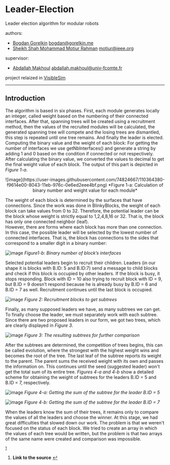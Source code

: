 # Leader-Election
Leader election algorithm for modular robots

authors:
  * [Bogdan Gorelkin](https://b.gorelkin.me)  <bogdan@gorelkin.me>
  * [Sheikh Shah Mohammad Motiur Rahman](https://motiur.info) <motiur@ieee.org>

supervisor:
  * [Abdallah Makhoul](https://www.femto-st.fr/en/femto-people/amakhoul) <abdallah.makhoul@univ-fcomte.fr>

project relaized in [VisibleSim](https://github.com/VisibleSim/VisibleSim)

---

## Introduction
The algorithm is based in six phases. First, each module generates locally an integer, called weight based on the numbering of their connected interfaces. After that, spanning trees will be created using a recruitment method, then the values of the recruited modules will be calculated, the generated spanning tree will compete and the losing trees are dismantled, this step is repeated until one tree remains. And finally the leader is elected. 
</br>Computing the binary value and the weight of each block: For getting the number of interfaces we use getNbInterfaces() and generate a string by adding 1 and 0 based on the condition if connected or not respectively. After calculating the binary value, we converted the values to decimal to get the final weight value of each block. The output of this part is depicted in *Figure 1-a*.

<div align="center">
![image](https://user-images.githubusercontent.com/74824667/110364380-f9614e00-8043-11eb-976c-0e6ed2eee4bf.png)
*Figure 1-a: Calculation of binary number and weight value for each module*
</div>

The weight of each block is determined by the surfaces that have connections. Since the work was done in BlinkyBlocks, the weight of each block can take values from 0 to 32. Therefore, the potential leader can be the block whose weight is strictly equal to 1,2,4,8,16 or 32. That is, the block has only one connected neighbor (leaf).
</br>However, there are forms where each block has more than one connection. In this case, the possible leader will be selected by the lowest number of connected interfaces. That is, the block has connections to the sides that correspond to a smaller digit in a binary number:

![image](https://user-images.githubusercontent.com/74824667/110366310-65dd4c80-8046-11eb-976d-86592caf36c3.png)
*Figure1-b: Binary number of block’s interfaces*

Selected potential leaders begin to recruit their children. Leaders (in our shape it is blocks with B.ID: 5 and B.ID:7) send a message to child blocks and check if this block is occupied by other leaders. If the block is busy, it stops responding. Block with ID = 10 also trying to recruit block with ID = 9, but B.ID = 9 doesn’t respond because he is already busy by B.ID = 6 and B.ID = 7 as well. Recruitment continues until the last block is occupied. 

![image](https://user-images.githubusercontent.com/74824667/110366414-8d341980-8046-11eb-918f-9b6c4c1667ab.png)
*Figure 2: Recruitment blocks to get subtrees*

Finally, as many supposed leaders we have, as many subtrees we can get. To finally choose the leader, we must separately work with each subtree. Since there are two proposed leaders in our form, we got two trees, which are clearly displayed in *Figure 3*.

![image](https://user-images.githubusercontent.com/74824667/110366474-9f15bc80-8046-11eb-85d5-97ac8a478335.png)
*Figure 3: The resulting subtrees for further comparison*

After the subtrees are determined, the competition of trees begins, this can be called evolution, where the strongest with the highest weight wins and becomes the root of the tree. The last leaf of the subtree reports its weight to the parent. The parent sums the received weight with its own and passes the information on. This continues until the seed (suggested leader) won't get the total sum of its entire tree. *Figures 4-a and 4-b* show a detailed scheme for obtaining the weight of subtrees for the leaders B.ID = 5 and B.ID = 7, respectively.

![image](https://user-images.githubusercontent.com/74824667/110366717-f156dd80-8046-11eb-8233-05f08f185f2e.png)
*Figure 4-a: Getting the sum of the subtree for the leader B.ID = 5*

![image](https://user-images.githubusercontent.com/74824667/110366750-fae04580-8046-11eb-88a9-c8dbde5fe142.png)
*Figure 4-b: Getting the sum of the subtree for the leader B.ID = 7*

When the leaders know the sum of their trees, it remains only to compare the values of all the leaders and choose the winner. At this stage, we had great difficulties that slowed down our work. The problem is that we weren't focused on the status of each block. We tried to create an array in which the values of each tree would be written, but the problem is that two arrays of the same name were created and comparison was impossible.



 <sup id="a1">[1](#f1)</sup>
1.   <b id="f1">Link to the source</b> [↩](#a1)


